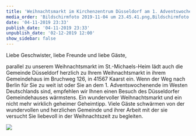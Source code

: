 ```yaml
---
title: 'Weihnachtsmarkt im Kirchenzentrum Düsseldorf am 1. Adventswochenende'
media_order: 'Bildschirmfoto 2019-11-04 um 23.45.41.png,Bildschirmfoto 2019-11-04 um 23.34.50.png'
date: '04-11-2019 23:33'
publish_date: '04-11-2019 23:33'
unpublish_date: '02-12-2019 12:00'
show_sidebar: false
---
```


Liebe Geschwister, liebe Freunde und liebe Gäste,

parallel zu unserem Weihnachtsmarkt im St.-Michaels-Heim lädt auch die Gemeinde Düsseldorf herzlich zu Ihrem Weihnachtsmarkt in ihrem Gemeindehaus im Bruchweg 126, in 41567 Kaarst ein. Wenn der Weg nach Berlin für Sie zu weit ist oder Sie an dem 1. Adventswochenende im Westen Deutschlands sind, empfehlen wir Ihnen einen Besuch des Düsseldorfer Gemeindehauses wärmstens. Ein wundervoller Weihnachtsmarkt und ein nicht mehr wirklich geheimer Geheimtipp. Viele Gäste schwärmen von der wundervollen und herzlichen Gemeinde und ihrer Arbeit mit der sie versucht Sie liebevoll in der Weihnachtszeit zu begleiten.

![](https://smh-gemeinden.de/user/pages/02.news/13.weihnachtsmarkt-im-kirchenzentrum-duesseldorf-am-1-adventswochenende/Bildschirmfoto%202019-11-04%20um%2023.34.50.png)